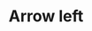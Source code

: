 ---
title: Arrow left
categories:
tags:
icon: arrow-left
svg: '<svg xmlns="http://www.w3.org/2000/svg" width="24" height="24" fill="none" viewBox="0 0 24 24" stroke-width="1.5" stroke-linecap="round" stroke-linejoin="round" stroke="currentColor"><path d="M19.5 12h-15m0 0 5.625-6M4.5 12l5.625 6"/></svg>'
---